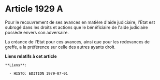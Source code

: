 # Article 1929 A

Pour le recouvrement de ses avances en matière d'aide judiciaire, l'Etat est subrogé dans les droits et actions que le
bénéficiaire de l'aide judiciaire possède envers son adversaire.

La créance de l'Etat pour ces avances, ainsi que pour les redevances de greffe, a la préférence sur celle des autres ayants
droit.

**Liens relatifs à cet article**

	**Liens**:

	  - HISTO: EDITION 1979-07-01
